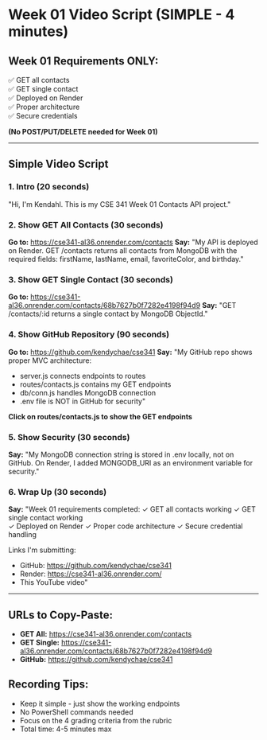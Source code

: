 # Week 01 Video Script (SIMPLE - 4 minutes)

## Week 01 Requirements ONLY:

✅ GET all contacts  
✅ GET single contact  
✅ Deployed on Render  
✅ Proper architecture  
✅ Secure credentials

**(No POST/PUT/DELETE needed for Week 01)**

---

## Simple Video Script

### 1. Intro (20 seconds)

"Hi, I'm Kendahl. This is my CSE 341 Week 01 Contacts API project."

### 2. Show GET All Contacts (30 seconds)

**Go to:** https://cse341-al36.onrender.com/contacts
**Say:** "My API is deployed on Render. GET /contacts returns all contacts from MongoDB with the required fields: firstName, lastName, email, favoriteColor, and birthday."

### 3. Show GET Single Contact (30 seconds)

**Go to:** https://cse341-al36.onrender.com/contacts/68b7627b0f7282e4198f94d9
**Say:** "GET /contacts/:id returns a single contact by MongoDB ObjectId."

### 4. Show GitHub Repository (90 seconds)

**Go to:** https://github.com/kendychae/cse341
**Say:** "My GitHub repo shows proper MVC architecture:

- server.js connects endpoints to routes
- routes/contacts.js contains my GET endpoints
- db/conn.js handles MongoDB connection
- .env file is NOT in GitHub for security"

**Click on routes/contacts.js to show the GET endpoints**

### 5. Show Security (30 seconds)

**Say:** "My MongoDB connection string is stored in .env locally, not on GitHub. On Render, I added MONGODB_URI as an environment variable for security."

### 6. Wrap Up (30 seconds)

**Say:** "Week 01 requirements completed:
✓ GET all contacts working
✓ GET single contact working  
✓ Deployed on Render
✓ Proper code architecture
✓ Secure credential handling

Links I'm submitting:

- GitHub: https://github.com/kendychae/cse341
- Render: https://cse341-al36.onrender.com/
- This YouTube video"

---

## URLs to Copy-Paste:

- **GET All:** https://cse341-al36.onrender.com/contacts
- **GET Single:** https://cse341-al36.onrender.com/contacts/68b7627b0f7282e4198f94d9
- **GitHub:** https://github.com/kendychae/cse341

## Recording Tips:

- Keep it simple - just show the working endpoints
- No PowerShell commands needed
- Focus on the 4 grading criteria from the rubric
- Total time: 4-5 minutes max

